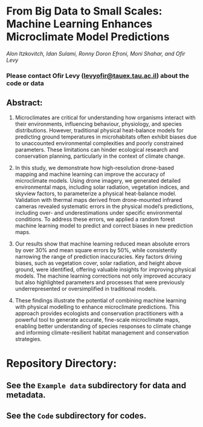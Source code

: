 # From Big Data to Small Scales: Machine Learning Enhances Microclimate Model Predictions

_Alon Itzkovitch, Idan Sulami, Ronny Doron Efroni, Moni Shahar, and
Ofir Levy_

### Please contact Ofir Levy (levyofir@tauex.tau.ac.il) about the code or data

## Abstract:

1) Microclimates are critical for understanding how organisms interact with their environments, influencing behaviour, physiology, and species distributions. However, traditional physical heat-balance models for predicting ground temperatures in microhabitats often exhibit biases due to unaccounted environmental complexities and poorly constrained parameters. These limitations can hinder ecological research and conservation planning, particularly in the context of climate change.

2) In this study, we demonstrate how high-resolution drone-based mapping and machine learning can improve the accuracy of microclimate models. Using drone imagery, we generated detailed environmental maps, including solar radiation, vegetation indices, and skyview factors, to parameterize a physical heat-balance model. Validation with thermal maps derived from drone-mounted infrared cameras revealed systematic errors in the physical model’s predictions, including over- and underestimations under specific environmental conditions. To address these errors, we applied a random forest machine learning model to predict and correct biases in new prediction maps. 

3) Our results show that machine learning reduced mean absolute errors by over 30% and mean square errors by 50%, while consistently narrowing the range of prediction inaccuracies. Key factors driving biases, such as vegetation cover, solar radiation, and height above ground, were identified, offering valuable insights for improving physical models. The machine learning corrections not only improved accuracy but also highlighted parameters and processes that were previously underrepresented or oversimplified in traditional models.

4) These findings illustrate the potential of combining machine learning with physical modelling to enhance microclimate predictions. This approach provides ecologists and conservation practitioners with a powerful tool to generate accurate, fine-scale microclimate maps, enabling better understanding of species responses to climate change and informing climate-resilient habitat management and conservation strategies. 


# **Repository Directory**:
## See the `Example data` subdirectory for data and metadata. <!-- [link](https://github.com/levyofi/Itzkovitch_el_al_Proceedings_B/tree/main/Example%20data). -->

## See the `Code` subdirectory for codes.  <!--: [link](https://github.com/levyofi/Itzkovitch_el_al_Proceedings_B/tree/main/Codes).-->
